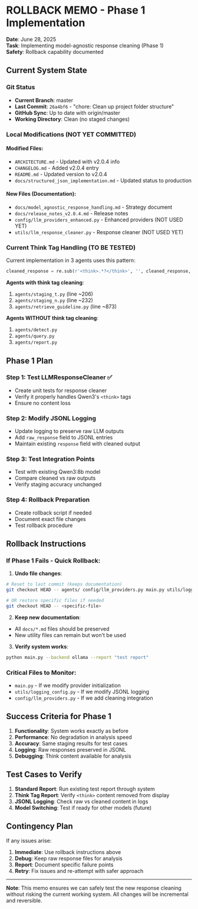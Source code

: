 # ROLLBACK MEMO - Phase 1 Implementation

**Date**: June 28, 2025  
**Task**: Implementing model-agnostic response cleaning (Phase 1)  
**Safety**: Rollback capability documented

## Current System State

### Git Status
- **Current Branch**: master
- **Last Commit**: `26a4bf6` - "chore: Clean up project folder structure"
- **GitHub Sync**: Up to date with origin/master
- **Working Directory**: Clean (no staged changes)

### Local Modifications (NOT YET COMMITTED)
#### Modified Files:
- `ARCHITECTURE.md` - Updated with v2.0.4 info
- `CHANGELOG.md` - Added v2.0.4 entry
- `README.md` - Updated version to v2.0.4
- `docs/structured_json_implementation.md` - Updated status to production

#### New Files (Documentation):
- `docs/model_agnostic_response_handling.md` - Strategy document
- `docs/release_notes_v2.0.4.md` - Release notes
- `config/llm_providers_enhanced.py` - Enhanced providers (NOT USED YET)
- `utils/llm_response_cleaner.py` - Response cleaner (NOT USED YET)

### Current Think Tag Handling (TO BE TESTED)

Current implementation in 3 agents uses this pattern:
```python
cleaned_response = re.sub(r'<think>.*?</think>', '', cleaned_response, flags=re.DOTALL)
```

**Agents with think tag cleaning**:
1. `agents/staging_t.py` (line ~206)
2. `agents/staging_n.py` (line ~232) 
3. `agents/retrieve_guideline.py` (line ~873)

**Agents WITHOUT think tag cleaning**:
1. `agents/detect.py`
2. `agents/query.py`
3. `agents/report.py`

## Phase 1 Plan

### Step 1: Test LLMResponseCleaner ✅
- Create unit tests for response cleaner
- Verify it properly handles Qwen3's `<think>` tags
- Ensure no content loss

### Step 2: Modify JSONL Logging
- Update logging to preserve raw LLM outputs
- Add `raw_response` field to JSONL entries
- Maintain existing `response` field with cleaned output

### Step 3: Test Integration Points
- Test with existing Qwen3:8b model
- Compare cleaned vs raw outputs
- Verify staging accuracy unchanged

### Step 4: Rollback Preparation
- Create rollback script if needed
- Document exact file changes
- Test rollback procedure

## Rollback Instructions

### If Phase 1 Fails - Quick Rollback:

1. **Undo file changes**:
```bash
# Reset to last commit (keeps documentation)
git checkout HEAD -- agents/ config/llm_providers.py main.py utils/logging_config.py

# OR restore specific files if needed
git checkout HEAD -- <specific-file>
```

2. **Keep new documentation**:
- All `docs/*.md` files should be preserved
- New utility files can remain but won't be used

3. **Verify system works**:
```bash
python main.py --backend ollama --report "test report"
```

### Critical Files to Monitor:
- `main.py` - If we modify provider initialization
- `utils/logging_config.py` - If we modify JSONL logging
- `config/llm_providers.py` - If we add cleaning integration

## Success Criteria for Phase 1

1. **Functionality**: System works exactly as before
2. **Performance**: No degradation in analysis speed
3. **Accuracy**: Same staging results for test cases
4. **Logging**: Raw responses preserved in JSONL
5. **Debugging**: Think content available for analysis

## Test Cases to Verify

1. **Standard Report**: Run existing test report through system
2. **Think Tag Report**: Verify `<think>` content removed from display
3. **JSONL Logging**: Check raw vs cleaned content in logs
4. **Model Switching**: Test if ready for other models (future)

## Contingency Plan

If any issues arise:
1. **Immediate**: Use rollback instructions above
2. **Debug**: Keep raw response files for analysis  
3. **Report**: Document specific failure points
4. **Retry**: Fix issues and re-attempt with safer approach

---

**Note**: This memo ensures we can safely test the new response cleaning without risking the current working system. All changes will be incremental and reversible.